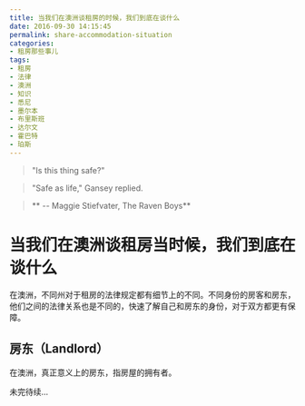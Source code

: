 ```yaml
---
title: 当我们在澳洲谈租房的时候，我们到底在谈什么
date: 2016-09-30 14:15:45
permalink: share-accommodation-situation
categories:
- 租房那些事儿
tags:
- 租房
- 法律
- 澳洲
- 知识
- 悉尼
- 墨尔本
- 布里斯班
- 达尔文
- 霍巴特
- 珀斯
---
```


>  "Is this thing safe?"

>  "Safe as life," Gansey replied.

>  ** -- Maggie Stiefvater, The Raven Boys**

# 当我们在澳洲谈租房当时候，我们到底在谈什么

在澳洲，不同州对于租房的法律规定都有细节上的不同。不同身份的房客和房东，他们之间的法律关系也是不同的，快速了解自己和房东的身份，对于双方都更有保障。
<!-- more -->
## 房东（Landlord）
在澳洲，真正意义上的房东，指房屋的拥有者。

未完待续...

